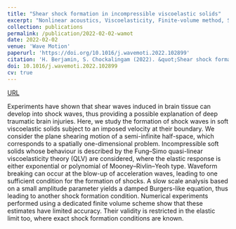 ```yaml
---
title: "Shear shock formation in incompressible viscoelastic solids"
excerpt: "Nonlinear acoustics, Viscoelasticity, Finite-volume method, Soft solids, Shock formation, Acceleration waves"
collection: publications
permalink: /publication/2022-02-02-wamot
date: 2022-02-02
venue: 'Wave Motion'
paperurl: 'https://doi.org/10.1016/j.wavemoti.2022.102899'
citation: 'H. Berjamin, S. Chockalingam (2022). &quot;Shear shock formation in incompressible viscoelastic solids&quot;, <i>Wave Motion</i> 110, 102899.'
doi: 10.1016/j.wavemoti.2022.102899
cv: true
---
```


[URL](https://www.sciencedirect.com/science/article/pii/S0020768322000828)

Experiments have shown that shear waves induced in brain tissue can develop into shock waves, thus providing a possible explanation of deep traumatic brain injuries. Here, we study the formation of shock waves in soft viscoelastic solids subject to an imposed velocity at their boundary. We consider the plane shearing motion of a semi-infinite half-space, which corresponds to a spatially one-dimensional problem. Incompressible soft solids whose behaviour is described by the Fung–Simo quasi-linear viscoelasticity theory (QLV) are considered, where the elastic response is either exponential or polynomial of Mooney–Rivlin–Yeoh type. Waveform breaking can occur at the blow-up of acceleration waves, leading to one sufficient condition for the formation of shocks. A slow scale analysis based on a small amplitude parameter yields a damped Burgers-like equation, thus leading to another shock formation condition. Numerical experiments performed using a dedicated finite volume scheme show that these estimates have limited accuracy. Their validity is restricted in the elastic limit too, where exact shock formation conditions are known.
